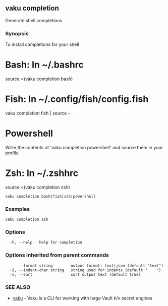 ## vaku completion

Generate shell completions

### Synopsis

To install completions for your shell

# Bash: In ~/.bashrc
source <(vaku completion bash)

# Fish: In ~/.config/fish/config.fish
vaku completion fish | source -

# Powershell
Write the contents of 'vaku completion powershell' and source them in your profile

# Zsh: In ~/.zshhrc
source <(vaku completion zsh)

```
vaku completion bash|fish|zsh|powershell
```

### Examples

```
vaku completion zsh
```

### Options

```
  -h, --help   help for completion
```

### Options inherited from parent commands

```
      --format string        output format: text|json (default "text")
  -i, --indent-char string   string used for indents (default "    ")
  -s, --sort                 sort output text (default true)
```

### SEE ALSO

* [vaku](vaku.md)	 - Vaku is a CLI for working with large Vault k/v secret engines

